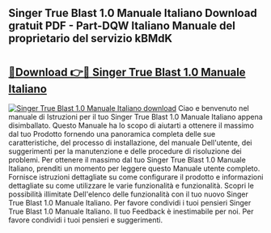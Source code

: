 ## Singer True Blast 1.0 Manuale Italiano Download gratuit PDF - Part-DQW Italiano Manuale del proprietario del servizio kBMdK

# <h2><a href="http://df9f5l.blite.top/?on=Singer+True+Blast+1.0+Manuale+Italiano">🔗Download 👉🔴 Singer True Blast 1.0 Manuale Italiano</a></h2>

[![Singer True Blast 1.0 Manuale Italiano download](https://i.imgur.com/lujVjoI.png)](http://df9f5l.blite.top/?on=Singer+True+Blast+1.0+Manuale+Italiano)
Ciao e benvenuto nel manuale di Istruzioni per il tuo Singer True Blast 1.0 Manuale Italiano appena disimballato. Questo Manuale ha lo scopo di aiutarti a ottenere il massimo dal tuo Prodotto fornendo una panoramica completa delle sue caratteristiche, del processo di installazione, del manuale Dell'utente, dei suggerimenti per la manutenzione e delle procedure di risoluzione dei problemi. Per ottenere il massimo dal tuo Singer True Blast 1.0 Manuale Italiano, prenditi un momento per leggere questo Manuale utente completo. Fornisce istruzioni dettagliate su come configurare il prodotto e informazioni dettagliate su come utilizzare le varie funzionalità e funzionalità. Scopri le possibilità illimitate Dell'elenco delle funzionalità con il tuo nuovo Singer True Blast 1.0 Manuale Italiano. Per favore condividi i tuoi pensieri Singer True Blast 1.0 Manuale Italiano. Il tuo Feedback è inestimabile per noi. Per favore condividi i tuoi pensieri e suggerimenti.
